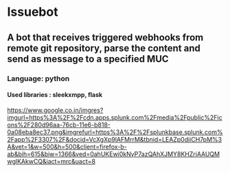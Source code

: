 # Issuebot

## A bot that receives triggered webhooks from remote git repository, parse the content and send as message to a specified MUC

### Language: python
#### Used libraries : sleekxmpp, flask



https://www.google.co.in/imgres?imgurl=https%3A%2F%2Fcdn.apps.splunk.com%2Fmedia%2Fpublic%2Ficons%2F280d96aa-76cb-11e6-b818-0a08eba8ec37.png&imgrefurl=https%3A%2F%2Fsplunkbase.splunk.com%2Fapp%2F3307%2F&docid=VcXgXp9lAFMrrM&tbnid=LEAZp0diiCH7pM%3A&vet=1&w=500&h=500&client=firefox-b-ab&bih=615&biw=1366&ved=0ahUKEwi0kNyP7azQAhXJMY8KHZrjAAUQMwglKAkwCQ&iact=mrc&uact=8
